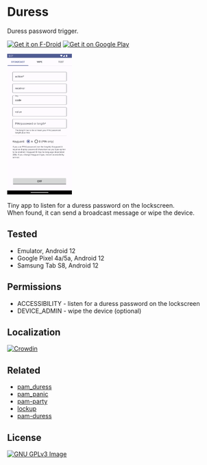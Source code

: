 # Duress

Duress password trigger.

[<img
     src="https://fdroid.gitlab.io/artwork/badge/get-it-on.png"
     alt="Get it on F-Droid"
     height="80">](https://f-droid.org/packages/me.lucky.duress/)
[<img
      src="https://play.google.com/intl/en_us/badges/images/generic/en-play-badge.png"
      alt="Get it on Google Play"
      height="80">](https://play.google.com/store/apps/details?id=me.lucky.duress)

<img 
     src="fastlane/metadata/android/en-US/images/phoneScreenshots/1.png" 
     width="30%" 
     height="30%">

Tiny app to listen for a duress password on the lockscreen.  
When found, it can send a broadcast message or wipe the device.

## Tested

* Emulator, Android 12
* Google Pixel 4a/5a, Android 12
* Samsung Tab S8, Android 12

## Permissions

* ACCESSIBILITY - listen for a duress password on the lockscreen
* DEVICE_ADMIN - wipe the device (optional)

## Localization

[<img 
     height="51" 
     src="https://badges.crowdin.net/badge/dark/crowdin-on-light@2x.png" 
     alt="Crowdin">](https://crwd.in/me-lucky-duress)

## Related

* [pam_duress](https://github.com/rafket/pam_duress)
* [pam_panic](https://github.com/pampanic/pam_panic)
* [pam-party](https://github.com/x13a/pam-party)
* [lockup](https://github.com/nekohasekai/lockup)
* [pam-duress](https://github.com/nuvious/pam-duress)

## License

[![GNU GPLv3 Image](https://www.gnu.org/graphics/gplv3-127x51.png)](https://www.gnu.org/licenses/gpl-3.0.en.html)
